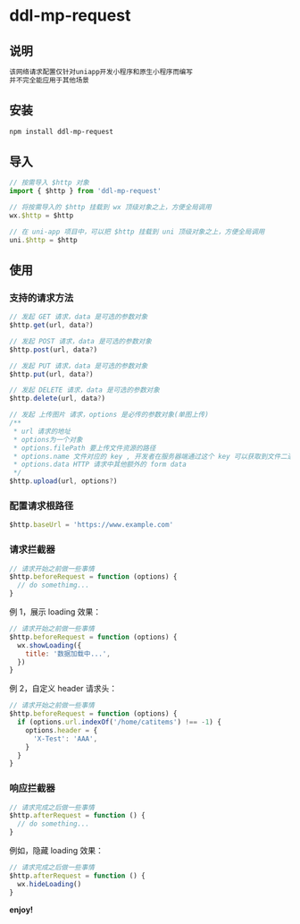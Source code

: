 # ddl-mp-request
## 说明
```bash
该网络请求配置仅针对uniapp开发小程序和原生小程序而编写
并不完全能应用于其他场景
```

## 安装
```bash
npm install ddl-mp-request
```

## 导入

```js
// 按需导入 $http 对象
import { $http } from 'ddl-mp-request'

// 将按需导入的 $http 挂载到 wx 顶级对象之上，方便全局调用
wx.$http = $http

// 在 uni-app 项目中，可以把 $http 挂载到 uni 顶级对象之上，方便全局调用
uni.$http = $http
```

## 使用

### 支持的请求方法

```js
// 发起 GET 请求，data 是可选的参数对象
$http.get(url, data?)

// 发起 POST 请求，data 是可选的参数对象
$http.post(url, data?)

// 发起 PUT 请求，data 是可选的参数对象
$http.put(url, data?)

// 发起 DELETE 请求，data 是可选的参数对象
$http.delete(url, data?)

// 发起 上传图片 请求，options 是必传的参数对象(单图上传)
/**
 * url 请求的地址
 * options为一个对象
 * options.filePath 要上传文件资源的路径
 * options.name 文件对应的 key , 开发者在服务器端通过这个 key 可以获取到文件二进制内容
 * options.data HTTP 请求中其他额外的 form data
 */
$http.upload(url, options?)
```

### 配置请求根路径

```js
$http.baseUrl = 'https://www.example.com'
```

### 请求拦截器

```js
// 请求开始之前做一些事情
$http.beforeRequest = function (options) {
  // do somethimg...
}
```

例 1，展示 loading 效果：

```js
// 请求开始之前做一些事情
$http.beforeRequest = function (options) {
  wx.showLoading({
    title: '数据加载中...',
  })
}
```

例 2，自定义 header 请求头：

```js
// 请求开始之前做一些事情
$http.beforeRequest = function (options) {
  if (options.url.indexOf('/home/catitems') !== -1) {
    options.header = {
      'X-Test': 'AAA',
    }
  }
}
```

### 响应拦截器

```js
// 请求完成之后做一些事情
$http.afterRequest = function () {
  // do something...
}
```

例如，隐藏 loading 效果：

```js
// 请求完成之后做一些事情
$http.afterRequest = function () {
  wx.hideLoading()
}
```

**enjoy!**

